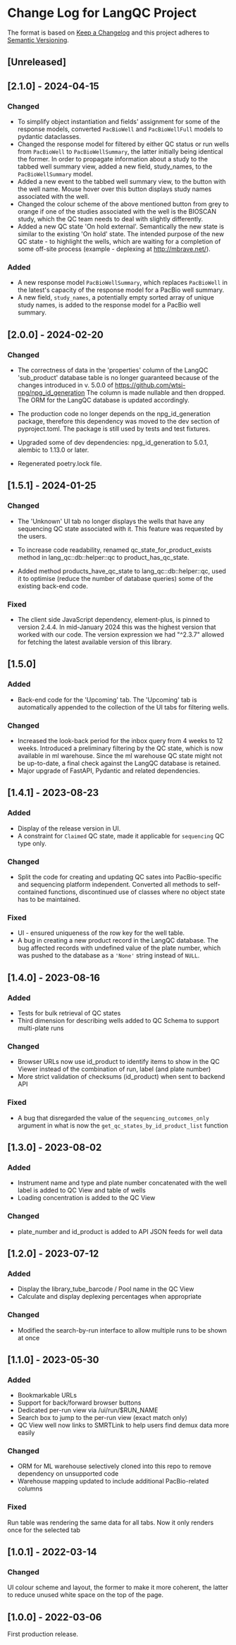 # Change Log for LangQC Project

The format is based on [Keep a Changelog](http://keepachangelog.com/)
and this project adheres to [Semantic Versioning](http://semver.org/).

## [Unreleased]

## [2.1.0] - 2024-04-15

### Changed

* To simplify object instantiation and fields' assignment for some
  of the response models, converted `PacBioWell` and `PacBioWellFull`
  models to pydantic dataclasses.
* Changed the response model for filtered by either QC status or run wells from
  `PacBioWell` to `PacBioWellSummary`, the latter initially being identical
  the former. In order to propagate information about a study to the tabbed
  well summary view, added a new field, study_names, to the `PacBioWellSummary`
  model.
* Added a new event to the tabbed well summary view, to the button with the well
  name. Mouse hover over this button displays study names associated with the
  well.
* Changed the colour scheme of the above mentioned button from grey to orange
  if one of the studies associated with the well is the BIOSCAN study, which
  the QC team needs to deal with slightly differently.
* Added a new QC state 'On hold external'. Semantically the new state is similar
  to the existing 'On hold' state. The intended purpose of the new QC state - to
  highlight the wells, which are waiting for a completion of some off-site
  process (example - deplexing at http://mbrave.net/).

### Added

* A new response model `PacBioWellSummary`, which replaces `PacBioWell`
  in the latest's capacity of the response model for a PacBio well
  summary.
* A new field, `study_names`, a potentially empty sorted array of
  unique study names, is added to the response model for a PacBio
  well summary.

## [2.0.0] - 2024-02-20

### Changed

* The correctness of data in the 'properties' column of the
  LangQC 'sub_product' database table is no longer guaranteed
  because of the changes introduced in v. 5.0.0 of https://github.com/wtsi-npg/npg_id_generation
  The column is made nullable and then dropped. The ORM for
  the LangQC database is updated accordingly.

* The production code no longer depends on the npg_id_generation
  package, therefore this dependency was moved to the dev section
  of pyproject.toml. The package is still used by tests and test
  fixtures.

* Upgraded some of dev dependencies: npg_id_generation to 5.0.1,
  alembic to 1.13.0 or later.

* Regenerated poetry.lock file.

## [1.5.1] - 2024-01-25

### Changed

* The 'Unknown' UI tab no longer displays the wells that have any
  sequencing QC state associated with it. This feature was requested
  by the users.

* To increase code readability, renamed qc_state_for_product_exists
  method in lang_qc::db::helper::qc to product_has_qc_state.

* Added method products_have_qc_state to lang_qc::db::helper::qc,
  used it to optimise (reduce the number of database queries) some
  of the existing back-end code.

### Fixed

* The client side JavaScript dependency, element-plus, is pinned
  to version 2.4.4. In mid-January 2024 this was the highest version
  that worked with our code. The version expression we had "^2.3.7"
  allowed for fetching the latest available version of this library. 

## [1.5.0]

### Added

* Back-end code for the 'Upcoming' tab. The 'Upcoming' tab is
  automatically appended to the collection of the UI tabs for
  filtering wells.

### Changed

* Increased the look-back period for the inbox query from 4 weeks to
  12 weeks. Introduced a preliminary filtering by the QC state, which is
  now available in ml warehouse. Since the ml warehouse QC state might not
  be up-to-date, a final check against the LangQC database is retained.
* Major upgrade of FastAPI, Pydantic and related dependencies.

## [1.4.1] - 2023-08-23

### Added

* Display of the release version in UI.
* A constraint for `Claimed` QC state, made it applicable for `sequencing`
  QC type only.

### Changed

* Split the code for creating and updating QC sates into PacBio-specific
  and sequencing platform independent. Converted all methods to self-
  contained functions, discontinued use of classes where no object state
  has to be maintained.

### Fixed

* UI - ensured uniqueness of the row key for the well table.
* A bug in creating a new product record in the LangQC database.
  The bug affected records with undefined value of the plate number,
  which was pushed to the database as a `'None'` string instead of `NULL`.

## [1.4.0] - 2023-08-16

### Added

* Tests for bulk retrieval of QC states
* Third dimension for describing wells added to QC Schema to support multi-plate runs

### Changed

* Browser URLs now use id_product to identify items to show in the QC Viewer instead of the combination of run, label (and plate number)
* More strict validation of checksums (id_product) when sent to backend API

### Fixed

* A bug that disregarded the value of the `sequencing_outcomes_only`
argument in what is now the `get_qc_states_by_id_product_list` function

## [1.3.0] - 2023-08-02

### Added

* Instrument name and type and plate number concatenated with the
  well label is added to QC View and table of wells
* Loading concentration is added to the QC View

### Changed

* plate_number and id_product is added to API JSON feeds for well data

## [1.2.0] - 2023-07-12

### Added

* Display the library_tube_barcode / Pool name in the QC View
* Calculate and display deplexing percentages when appropriate

### Changed

* Modified the search-by-run interface to allow multiple runs to be shown at once

## [1.1.0] - 2023-05-30

### Added

* Bookmarkable URLs
* Support for back/forward browser buttons
* Dedicated per-run view via /ui/run/$RUN_NAME
* Search box to jump to the per-run view (exact match only)
* QC View well now links to SMRTLink to help users find demux data more easily

### Changed

* ORM for ML warehouse selectively cloned into this repo to remove dependency on unsupported code
* Warehouse mapping updated to include additional PacBio-related columns

### Fixed

Run table was rendering the same data for all tabs. Now it only renders once for the selected tab

## [1.0.1] - 2022-03-14

### Changed

UI colour scheme and layout, the former to make it more coherent, the latter
to reduce unused white space on the top of the page.

## [1.0.0] - 2022-03-06

First production release.
